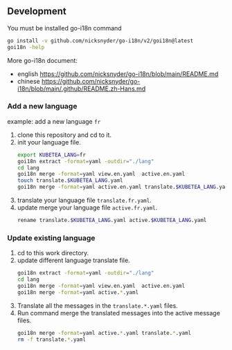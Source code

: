 


## Development

You must be installed go-i18n command

```bash
go install -v github.com/nicksnyder/go-i18n/v2/goi18n@latest
goi18n -help
```

More go-i18n document:
* english https://github.com/nicksnyder/go-i18n/blob/main/README.md
* chinese https://github.com/nicksnyder/go-i18n/blob/main/.github/README.zh-Hans.md

### Add a new language

example: add a new language `fr`

1. clone this repository and cd to it.
2. init your language file.
    ```bash
    export KUBETEA_LANG=fr
    goi18n extract -format=yaml -outdir="./lang"
    cd lang
    goi18n merge -format=yaml view.en.yaml  active.en.yaml
    touch translate.$KUBETEA_LANG.yaml
    goi18n merge -format=yaml active.en.yaml translate.$KUBETEA_LANG.yaml
    ```
3. translate your language file `translate.fr.yaml`.
4. update merge your language file `active.fr.yaml`.
    ```bash
   rename translate.$KUBETEA_LANG.yaml active.$KUBETEA_LANG.yaml
    ```

### Update existing language

1. cd to this work directory.
2. update different language translate file.
    ```bash
    goi18n extract -format=yaml -outdir="./lang"
    cd lang
    goi18n merge -format=yaml view.en.yaml  active.en.yaml
    goi18n merge -format=yaml active.*.yaml
    ```
3. Translate all the messages in the `translate.*.yaml` files.
4. Run command merge the translated messages into the active message files.
   ```bash
   goi18n merge -format=yaml active.*.yaml translate.*.yaml
   rm -f translate.*.yaml
   ```